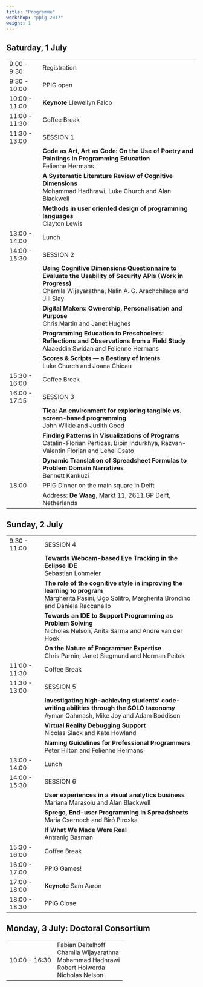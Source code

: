 ```yaml
---
title: "Programme"
workshop: "ppig-2017"
weight: 1
---
```


## Saturday, 1 July

|               |                   |
| ------------- | ----------------- |
| 9:00 - 9:30   | Registration |
| 9:30 - 10:00  | PPIG open |
| 10:00 - 11:00 | **Keynote** Llewellyn Falco |
| 11:00 - 11:30 | Coffee Break
| 11:30 - 13:00 | SESSION 1 |
|               | **Code as Art, Art as Code: On the Use of Poetry and Paintings in Programming Education** <br> Felienne Hermans |
|               | **A Systematic Literature Review of Cognitive Dimensions** <br> Mohammad Hadhrawi, Luke Church and Alan Blackwell |
|               | **Methods in user oriented design of programming languages** <br> Clayton Lewis |
13:00 - 14:00   | Lunch |
14:00 - 15:30	  | SESSION 2 |
|               | **Using Cognitive Dimensions Questionnaire to Evaluate the Usability of Security APIs (Work in Progress)** <br> Chamila Wijayarathna, Nalin A. G. Arachchilage and Jill Slay |
|               | **Digital Makers: Ownership, Personalisation and Purpose** <br> Chris Martin and Janet Hughes |
|               | **Programming Education to Preschoolers: Reflections and Observations from a Field Study** <br> Alaaeddin Swidan and Felienne Hermans |
|               | **Scores & Scripts — a Bestiary of Intents** <br> Luke Church and Joana Chicau |
15:30 - 16:00   | Coffee Break |
16:00 - 17:15   | SESSION 3 |
|               | **Tica: An environment for exploring tangible vs. screen-based programming** <br> John Wilkie and Judith Good |
|               | **Finding Patterns in Visualizations of Programs** <br> Catalin-Florian Perticas, Bipin Indurkhya, Razvan-Valentin Florian and Lehel Csato |
|               | **Dynamic Translation of Spreadsheet Formulas to Problem Domain Narratives** <br> Bennett Kankuzi |
| 18:00         | PPIG Dinner on the main square in Delft |
|               | Address: **De Waag**, Markt 11, 2611 GP Delft, Netherlands |

## Sunday, 2 July
|               |                   |
| ------------- | ----------------- |
| 9:30 - 11:00  | SESSION 4 |
|               | **Towards Webcam-based Eye Tracking in the Eclipse IDE** <br> Sebastian Lohmeier |
|               | **The role of the cognitive style in improving the learning to program** <br> Margherita Pasini, Ugo Solitro, Margherita Brondino and Daniela Raccanello |
|               | **Towards an IDE to Support Programming as Problem Solving** <br> Nicholas Nelson, Anita Sarma and André van der Hoek |
|               | **On the Nature of Programmer Expertise** <br> Chris Parnin, Janet Siegmund and Norman Peitek |
| 11:00 - 11:30 | Coffee Break |
| 11:30 - 13:00 | SESSION 5 |
|               | **Investigating high-achieving students’ code-writing abilities through the SOLO taxonomy** <br> Ayman Qahmash, Mike Joy and Adam Boddison |
|               | **Virtual Reality Debugging Support** <br> Nicolas Slack and Kate Howland |
|               | **Naming Guidelines for Professional Programmers** <br> Peter Hilton and Felienne Hermans |
| 13:00 - 14:00 | Lunch |
| 14:00 - 15:30 | SESSION 6 |
|               | **User experiences in a visual analytics business** <br> Mariana Marasoiu and Alan Blackwell |
|               | **Sprego, End-user Programming in Spreadsheets** <br> Maria Csernoch and Biró Piroska |
|               | **If What We Made Were Real** <br> Antranig Basman |
| 15:30 - 16:00 | Coffee Break |
| 16:00 - 17:00 | PPIG Games! |
| 17:00 - 18:00 | **Keynote** Sam Aaron |
| 18:00 - 18:30 | PPIG Close |

## Monday, 3 July: Doctoral Consortium

|               |                   |
| ------------- | ----------------- |
| 10:00 - 16:30 | Fabian Deitelhoff <br> Chamila Wijayarathna <br> Mohammad Hadhrawi <br> Robert Holwerda <br> Nicholas Nelson |
